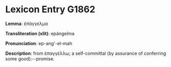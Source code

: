 # Lexicon Entry G1862

**Lemma**: ἐπάγγελμα

**Transliteration (xlit)**: epángelma

**Pronunciation**: ep-ang'-el-mah

**Description**:
from ἐπαγγέλλω; a self-committal (by assurance of conferring some good):--promise.
